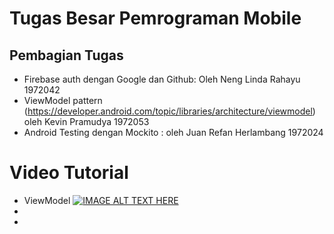 # Tugas Besar Pemrograman Mobile

## Pembagian Tugas 
- Firebase auth dengan Google dan Github: Oleh Neng Linda Rahayu 1972042
- ViewModel pattern (https://developer.android.com/topic/libraries/architecture/viewmodel) oleh Kevin Pramudya 1972053
- Android Testing dengan Mockito : oleh Juan Refan Herlambang 1972024

# Video Tutorial
- ViewModel
  [![IMAGE ALT TEXT HERE](https://img.youtube.com/vi/wdLubkVFjIg/0.jpg)](https://www.youtube.com/watch?v=wdLubkVFjIg)
-
-


